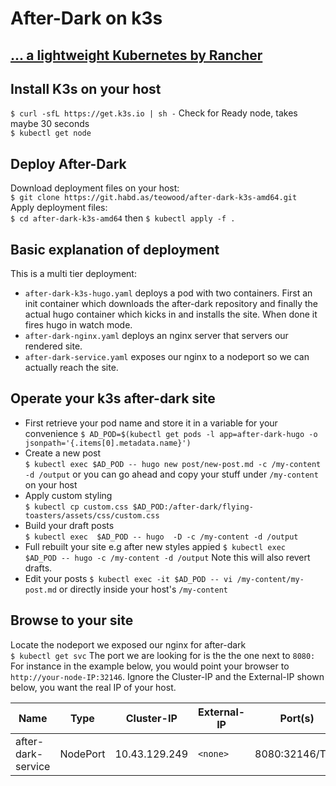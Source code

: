 
# After-Dark on k3s  

## [... a lightweight Kubernetes by Rancher](https://k3s.io/)

## Install K3s on your host  

``$ curl -sfL https://get.k3s.io | sh -``
Check for Ready node, takes maybe 30 seconds  
``$ kubectl get node``  

## Deploy After-Dark  

Download deployment files on your host:  
``$ git clone https://git.habd.as/teowood/after-dark-k3s-amd64.git``  
Apply deployment files:  
``$ cd after-dark-k3s-amd64`` then ``$ kubectl apply -f .``  

## Basic explanation of deployment

This is a multi tier deployment:  

* ``after-dark-k3s-hugo.yaml`` deploys a pod with two containers. First an  init container which downloads the after-dark repository and finally the actual hugo container which kicks in and installs the site. When done it fires hugo in watch mode.  
* ``after-dark-nginx.yaml`` deploys an nginx server that servers our rendered site.
* ``after-dark-service.yaml`` exposes our nginx to a nodeport so we can actually reach the site.

## Operate your k3s after-dark site  

* First retrieve your pod name and store it in a variable for your convenience ``$ AD_POD=$(kubectl get pods -l app=after-dark-hugo -o jsonpath='{.items[0].metadata.name}')``  
* Create a new post  
``$ kubectl exec $AD_POD -- hugo new post/new-post.md -c /my-content -d /output``  or you can go ahead and copy your stuff under ``/my-content`` on your host  
* Apply custom styling  
``$ kubectl cp custom.css $AD_POD:/after-dark/flying-toasters/assets/css/custom.css``  
* Build your draft posts  
``$ kubectl exec  $AD_POD -- hugo  -D -c /my-content -d /output``
* Full rebuilt your site e.g after new styles appied ``$ kubectl exec  $AD_POD -- hugo -c /my-content -d /output`` Note this will also revert drafts.  
* Edit your posts ``$ kubectl exec -it $AD_POD -- vi /my-content/my-post.md`` or directly inside your host's ``/my-content``

## Browse to your site  

Locate the nodeport we exposed our nginx for after-dark  
``$ kubectl get svc``
The port we are looking for is the the one next to ``8080:``
For instance in the example below, you would point your browser to `http://your-node-IP:32146`. Ignore the Cluster-IP and the External-IP shown below, you want the real IP of your host.

| Name | Type | Cluster-IP | External-IP | Port(s) | Age |
|--------------------|----------|---------------|-------------|----------------|-----|
| after-dark-service | NodePort | 10.43.129.249 | `<none>` | 8080:32146/TCP | 1h |  
